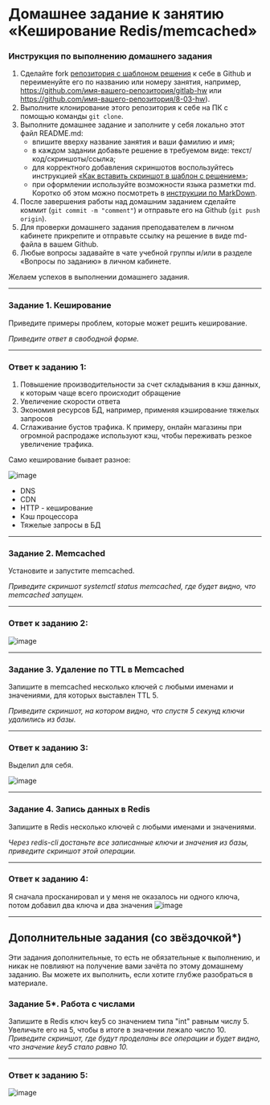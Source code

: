 # Домашнее задание к занятию «Кеширование Redis/memcached»

### Инструкция по выполнению домашнего задания

1. Сделайте fork [репозитория c шаблоном решения](https://github.com/netology-code/sys-pattern-homework) к себе в Github и переименуйте его по названию или номеру занятия, например, https://github.com/имя-вашего-репозитория/gitlab-hw или https://github.com/имя-вашего-репозитория/8-03-hw).
2. Выполните клонирование этого репозитория к себе на ПК с помощью команды `git clone`.
3. Выполните домашнее задание и заполните у себя локально этот файл README.md:
   - впишите вверху название занятия и ваши фамилию и имя;
   - в каждом задании добавьте решение в требуемом виде: текст/код/скриншоты/ссылка;
   - для корректного добавления скриншотов воспользуйтесь инструкцией [«Как вставить скриншот в шаблон с решением»](https://github.com/netology-code/sys-pattern-homework/blob/main/screen-instruction.md);
   - при оформлении используйте возможности языка разметки md. Коротко об этом можно посмотреть в [инструкции по MarkDown](https://github.com/netology-code/sys-pattern-homework/blob/main/md-instruction.md).
4. После завершения работы над домашним заданием сделайте коммит (`git commit -m "comment"`) и отправьте его на Github (`git push origin`).
5. Для проверки домашнего задания преподавателем в личном кабинете прикрепите и отправьте ссылку на решение в виде md-файла в вашем Github.
6. Любые вопросы задавайте в чате учебной группы и/или в разделе «Вопросы по заданию» в личном кабинете.

Желаем успехов в выполнении домашнего задания.

---

### Задание 1. Кеширование 

Приведите примеры проблем, которые может решить кеширование. 

*Приведите ответ в свободной форме.*

---

### Ответ к заданию 1:

1. Повышение производительности за счет складывания в кэш данных, к которым чаще всего происходит обращение
2. Увеличение скорости ответа
3. Экономия ресурсов БД, например, применяя кэширование тяжелых запросов
4. Сглаживание бустов трафика. К примеру, онлайн магазины при огромной распродаже используют кэш, чтобы переживать резкое увеличение трафика.

Само кеширование бывает разное:

![image](https://github.com/Llyffy/Databases/assets/53367937/d83cf585-206e-4cb8-9cc5-bc438ff8892f)

- DNS
- CDN
- HTTP - кеширование
- Кэш процессора
- Тяжелые запросы в БД

---

### Задание 2. Memcached

Установите и запустите memcached.

*Приведите скриншот systemctl status memcached, где будет видно, что memcached запущен.*

---

### Ответ к заданию 2:

![image](https://github.com/Llyffy/Databases/assets/53367937/9b92ac11-1ca2-45c7-9d73-2a445952e4a6)

---

### Задание 3. Удаление по TTL в Memcached

Запишите в memcached несколько ключей с любыми именами и значениями, для которых выставлен TTL 5. 

*Приведите скриншот, на котором видно, что спустя 5 секунд ключи удалились из базы.*

---

### Ответ к заданию 3:

Выделил для себя.

![image](https://github.com/Llyffy/Databases/assets/53367937/e18fb9db-34d2-46bc-b4c1-4ba67b2e20ba)

---

### Задание 4. Запись данных в Redis

Запишите в Redis несколько ключей с любыми именами и значениями. 

*Через redis-cli достаньте все записанные ключи и значения из базы, приведите скриншот этой операции.*

---

### Ответ к заданию 4:

Я сначала просканировал и у меня не оказалось ни одного ключа, потом добавил два ключа и два значения
![image](https://github.com/Llyffy/Databases/assets/53367937/edce417c-f38d-4ed1-b9ee-60c7deb5a67e)

---

## Дополнительные задания (со звёздочкой*)
Эти задания дополнительные, то есть не обязательные к выполнению, и никак не повлияют на получение вами зачёта по этому домашнему заданию. Вы можете их выполнить, если хотите глубже разобраться в материале.

### Задание 5*. Работа с числами 

Запишите в Redis ключ key5 со значением типа "int" равным числу 5. Увеличьте его на 5, чтобы в итоге в значении лежало число 10.  
*Приведите скриншот, где будут проделаны все операции и будет видно, что значение key5 стало равно 10.*

--- 

### Ответ к заданию 5:

![image](https://github.com/Llyffy/Databases/assets/53367937/678b54ff-03e8-4cfc-ba8e-db027623fef4)


